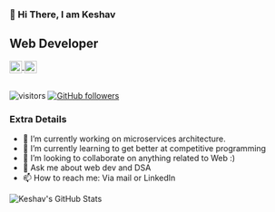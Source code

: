 ### 👋 Hi There, I am Keshav
## Web Developer

<a href="https://www.linkedin.com/in/keshavsingh200100/">
  <img align="center" alt="Keshav's LinkedIn" width="22px" src="https://cdn.jsdelivr.net/npm/simple-icons@v3/icons/linkedin.svg" />
</a>
<a href="keshavsingh200100@gmail.com">
  <img align="center" alt="Keshav's Email" width="22px" src="https://cdn.jsdelivr.net/npm/simple-icons@v3/icons/gmail.svg" />
</a>
</br>
</br>

![visitors](https://visitor-badge.laobi.icu/badge?page_id=singhkeshav510.singhkeshav510)
[![GitHub followers](https://img.shields.io/github/followers/singhkeshav510.svg?style=social&label=Follow)](https://github.com/singhkeshav510?tab=followers)

### Extra Details
- 🔭 I’m currently working on microservices architecture.
- 🌱 I’m currently learning to get better at competitive programming
- 👯 I’m looking to collaborate on anything related to Web :)
- 💬 Ask me about web dev and DSA
- 📫 How to reach me: Via mail or LinkedIn
<!--- - ⚡ Fun fact: Big time Marvel Fan (If it was unclear from my DP) --->

![Keshav's GitHub Stats](https://github-readme-stats.vercel.app/api?username=singhkeshav510&count_private=true&show_icons=true&theme=algolia )

